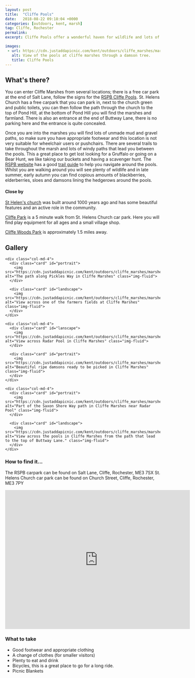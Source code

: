 ```yaml
---
layout: post
title:  "Cliffe Pools"
date:   2018-08-22 09:18:04 +0000
categories: [outdoors, kent, marsh]
tag: Cliffe, Rochester
permalink: 
excerpt: Cliffe Pools offer a wonderful haven for wildlife and lots of great walking and cycling trails for visitors.  In the late summer, autumn look out for blackberries, elderberries, sloes and damosons. This is a great place to go bird watching you may even see a flock of green parakeets.

images: 
 - url: https://cdn.justaddapicnic.com/kent/outdoors/cliffe_marshes/marshes7.jpeg
   alt: View of the pools at cliffe marshes through a damson tree.
   title: Cliffe Pools
---
```


## What's there?
You can enter Cliffe Marshes from several locations; there is a free car park at the end of Salt Lane, follow the signs for the [RSPB Cliffe Pools](https://www.rspb.org.uk/reserves-and-events/reserves-a-z/cliffe-pools/).  St. Helens Church has a free carpark that you can park in, next to the church green and public toilets, you can then follow the path through the church to the top of Pond Hill, at the bottom of Pond Hill you will find the marshes and farmland.  There is also an entrance at the end of Buttway Lane, there is no parking here and the entrance is quite concealed.

Once you are into the marshes you will find lots of unmade mud and gravel paths, so make sure you have appropriate footwear and this location is not very suitable for wheelchair users or pushchairs.  There are several trails to take throughout the marsh and lots of windy paths that lead you between the pools.  This a great place to get lost looking for a Gruffalo or going on a Bear Hunt, we like taking our buckets and having a scavenger hunt.  The [RSPB website](https://www.rspb.org.uk/reserves-and-events/reserves-a-z/cliffe-pools/) has a good [trail guide](https://www.rspb.org.uk/globalassets/downloads/documents/reserves/cliffe-pools-trail-guide.pdf) to help you navigate around the pools.  Whilst you are walking around you will see plenty of wildlife and in late summer, early autumn you can find copious amounts of blackberries, elderberries, sloes and damsons lining the hedgerows around the pools.

#### Close by
[St Helen's church](http://cliffechurch.org/index.html) was built around 1000 years ago and has some beautiful features and an active role in the community.

[Cliffe Park](/outdoors/kent/park/2018/01/04/cliffe-park.html) is a 5 minute walk from St. Helens Church car park.  Here you will find play equipment for all ages and a small village shop.

[Cliffe Woods Park](/outdoors/kent/park/2018/05/08/cliffe-woods.html) is approximately 1.5 miles away.

## Gallery

<div class="container">

  <div class="row">

    <div class="col-md-4">
      <div class="card" id="portrait">
        <img src="https://cdn.justaddapicnic.com/kent/outdoors/cliffe_marshes/marshes2.jpeg" alt="The path along Pickles Way in Cliffe Marshes" class="img-fluid">
      </div>

      <div class="card" id="landscape">
        <img src="https://cdn.justaddapicnic.com/kent/outdoors/cliffe_marshes/marshes1.jpg" alt="View across one of the farmers fields at Cliffe Marshes" class="img-fluid">
      </div>  
    </div>

    <div class="col-md-4">
      <div class="card" id="lanscape">
        <img src="https://cdn.justaddapicnic.com/kent/outdoors/cliffe_marshes/marshes4.jpeg" alt="View across Radar Pool in Cliffe Marshes" class="img-fluid">
      </div>

      <div class="card" id="portrait">
        <img src="https://cdn.justaddapicnic.com/kent/outdoors/cliffe_marshes/marshes3.jpeg" alt="Beautiful ripe damsons ready to be picked in Cliffe Marshes" class="img-fluid">
      </div>
    </div>

    <div class="col-md-4">
      <div class="card" id="portrait">
        <img src="https://cdn.justaddapicnic.com/kent/outdoors/cliffe_marshes/marshes5.jpeg" alt="Part of the Saxon Shore Way path in Cliffe Marshes near Radar Pool" class="img-fluid">
      </div>

      <div class="card" id="landscape">
        <img src="https://cdn.justaddapicnic.com/kent/outdoors/cliffe_marshes/marshes6.jpeg" alt="View across the pools in Cliffe Marshes from the path that lead to the top of Buttway Lane." class="img-fluid">
      </div>
    </div>

  </div>      
</div>


### How to find it...
The RSPB carpark can be found on Salt Lane, Cliffe, Rochester, ME3 7SX
St. Helens Church car park can be found on Church Street, Cliffe, Rochester, ME3 7PY

<iframe src="https://www.google.com/maps/embed?pb=!1m18!1m12!1m3!1d9941.947281602903!2d0.4693814282459068!3d51.4675779031862!2m3!1f0!2f0!3f0!3m2!1i1024!2i768!4f13.1!3m3!1m2!1s0x47d8cec961edb18b%3A0x786ff2ed1f5b89d7!2sRSPB+Cliffe+Pools!5e0!3m2!1sen!2suk!4v1534929692130" width="600" height="450" frameborder="0" style="border:0" allowfullscreen></iframe>

### What to take
* Good footwear and appropriate clothing
* A change of clothes (for smaller visitors)
* Plenty to eat and drink
* Bicycles, this is a great place to go for a long ride.
* Picnic Blankets
